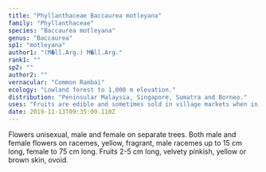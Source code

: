 ```yaml
---
title: "Phyllanthaceae Baccaurea motleyana"
family: "Phyllanthaceae"
species: "Baccaurea motleyana"
genus: "Baccaurea"
sp1: "motleyana"
author1: "(M�ll.Arg.) M�ll.Arg."
rank1: ""
sp2: ""
author2: ""
vernacular: "Common Rambai"
ecology: "Lowland forest to 1,000 m elevation."
distribution: "Peninsular Malaysia, Singapore, Sumatra and Borneo."
uses: "Fruits are edible and sometimes sold in village markets when in season."
date: 2019-11-13T09:35:09.110Z
---
```

Flowers unisexual, male and female on separate trees. Both male and female flowers on racemes, yellow, fragrant, male racemes up to 15 cm long, female to 75 cm long. Fruits 2-5 cm long, velvety pinkish, yellow or brown skin, ovoid.